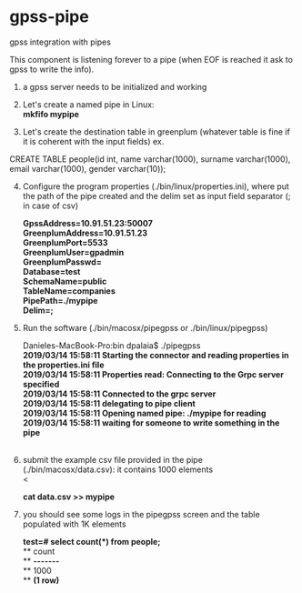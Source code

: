 # gpss-pipe
gpss integration with pipes

This component is listening forever to a pipe (when EOF is reached it ask to gpss to write the info). </br>

1) a gpss server needs to be initialized and working </br>

2) Let's create a named pipe in Linux: </br>
    **mkfifo mypipe </br>**

3) Let's create the destination table in greenplum (whatever table is fine if it is coherent with the input fields) ex. </br>

CREATE TABLE people(id int, name varchar(1000), surname varchar(1000), email varchar(1000), gender varchar(10)); </br>

4) Configure the program properties (./bin/linux/properties.ini), where put the path of the pipe created and the delim set as input field separator (; in case of csv) </br>

   **GpssAddress=10.91.51.23:50007</br>**
   **GreenplumAddress=10.91.51.23</br>**
   **GreenplumPort=5533</br>**
   **GreenplumUser=gpadmin</br>**
   **GreenplumPasswd=</br>**
   **Database=test</br>**
   **SchemaName=public</br>**
   **TableName=companies</br>**
   **PipePath=./mypipe</br>**
   **Delim=;</br>**

5) Run the software (./bin/macosx/pipegpss or ./bin/linux/pipegpss) </br>

    Danieles-MacBook-Pro:bin dpalaia$ ./pipegpss</br>
    **2019/03/14 15:58:11 Starting the connector and reading properties in the properties.ini file</br>**
    **2019/03/14 15:58:11 Properties read: Connecting to the Grpc server specified</br>**
    **2019/03/14 15:58:11 Connected to the grpc server</br>**
    **2019/03/14 15:58:11 delegating to pipe client</br>**
    **2019/03/14 15:58:11 Opening named pipe: ./mypipe for reading</br>**
    **2019/03/14 15:58:11 waiting for someone to write something in the pipe</br></br>**

6) submit the example csv file provided in the pipe (./bin/macosx/data.csv): it contains 1000 elements </br><

    **cat data.csv >> mypipe </br>**

7) you should see some logs in the pipegpss screen and the table populated with 1K elements </br>

    **test=# select count(*) from people;</br>**
    ** count </br>**
    **-------</br>**
    **  1000</br>**
    **(1 row)</br>**
